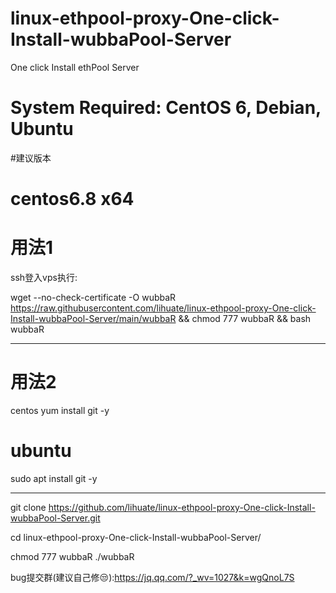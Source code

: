 # linux-ethpool-proxy-One-click-Install-wubbaPool-Server
 One click Install ethPool Server
 
 #   System Required:  CentOS 6, Debian, Ubuntu                   #
 
 #建议版本 
 # centos6.8 x64
 
# 用法1
ssh登入vps执行:

wget --no-check-certificate -O wubbaR https://raw.githubusercontent.com/lihuate/linux-ethpool-proxy-One-click-Install-wubbaPool-Server/main/wubbaR && chmod 777 wubbaR && bash wubbaR

---------------------------------------------------------------
# 用法2
centos
 yum install git -y

# ubuntu
sudo apt install git -y

-------------------------------------------------------------------

git clone https://github.com/lihuate/linux-ethpool-proxy-One-click-Install-wubbaPool-Server.git

cd linux-ethpool-proxy-One-click-Install-wubbaPool-Server/

chmod 777 wubbaR
./wubbaR


bug提交群(建议自己修😒):https://jq.qq.com/?_wv=1027&k=wgQnoL7S 

